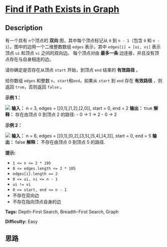 # [Find if Path Exists in Graph][title]

## Description

有一个具有 `n`个顶点的 **双向** 图，其中每个顶点标记从 `0` 到 `n - 1`（包含 `0` 和 `n - 1`）。图中的边用一个二维整数数组
`edges` 表示，其中 `edges[i] = [ui, vi]` 表示顶点 `ui` 和顶点 `vi` 之间的双向边。 每个顶点对由 **最多一条**
边连接，并且没有顶点存在与自身相连的边。

请你确定是否存在从顶点 `start` 开始，到顶点 `end` 结束的 **有效路径** 。

给你数组 `edges` 和整数 `n`、`start`和`end`，如果从 `start` 到 `end` 存在 **有效路径** ，则返回
`true`，否则返回 `false` 。



**示例 1：**

![](https://assets.leetcode.com/uploads/2021/08/14/validpath-ex1.png)
            **输入：** n = 3, edges = [[0,1],[1,2],[2,0]], start = 0, end = 2    **输出：** true    **解释：** 存在由顶点 0 到顶点 2 的路径:    - 0 → 1 → 2     - 0 → 2    

**示例 2：**

![](https://assets.leetcode.com/uploads/2021/08/14/validpath-ex2.png)
            **输入：** n = 6, edges = [[0,1],[0,2],[3,5],[5,4],[4,3]], start = 0, end = 5    **输出：** false    **解释：** 不存在由顶点 0 到顶点 5 的路径.    



**提示:**

  * `1 <= n <= 2 * 105`
  * `0 <= edges.length <= 2 * 105`
  * `edges[i].length == 2`
  * `0 <= ui, vi <= n - 1`
  * `ui != vi`
  * `0 <= start, end <= n - 1`
  * 不存在双向边
  * 不存在指向顶点自身的边


**Tags:** Depth-First Search, Breadth-First Search, Graph

**Difficulty:** Easy

## 思路

[title]: https://leetcode-cn.com/problems/find-if-path-exists-in-graph

